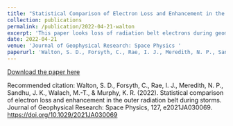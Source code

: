 ```yaml
---
title: "Statistical Comparison of Electron Loss and Enhancement in the Outer Radiation Belt During Storms"
collection: publications
permalink: /publication/2022-04-21-walton
excerpt: 'This paper looks loss of radiation belt electrons during geomagnetic storms.'
date: 2022-04-21
venue: 'Journal of Geophysical Research: Space Physics '
paperurl: 'Walton, S. D., Forsyth, C., Rae, I. J., Meredith, N. P., Sandhu, J. K., Walach, M.-T., & Murphy, K. R. (2022). Statistical comparison of electron loss and enhancement in the outer radiation belt during storms. Journal of Geophysical Research: Space Physics, 127, e2021JA030069. https://doi.org/10.1029/2021JA030069'
---
```



[Download the paper here](https://agupubs.onlinelibrary.wiley.com/doi/full/10.1029/2021JA030069)

Recommended citation: Walton, S. D., Forsyth, C., Rae, I. J., Meredith, N. P., Sandhu, J. K., Walach, M.-T., & Murphy, K. R. (2022). Statistical comparison of electron loss and enhancement in the outer radiation belt during storms. Journal of Geophysical Research: Space Physics, 127, e2021JA030069. https://doi.org/10.1029/2021JA030069
